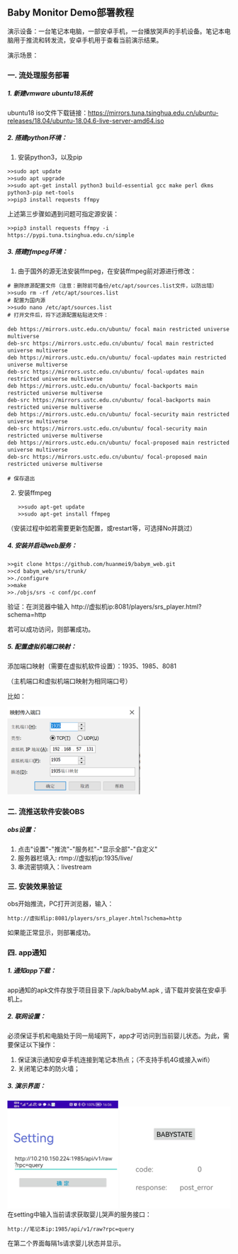 ## Baby Monitor Demo部署教程

演示设备：一台笔记本电脑，一部安卓手机，一台播放哭声的手机设备。笔记本电脑用于推流和转发流，安卓手机用于查看当前演示结果。

演示场景：



### 一.  流处理服务部署

##### 1. 新建vmware  ubuntu18系统

ubuntu18 iso文件下载链接：https://mirrors.tuna.tsinghua.edu.cn/ubuntu-releases/18.04/ubuntu-18.04.6-live-server-amd64.iso



##### 2. 搭建python环境：

1. 安装python3，以及pip

```
>>sudo apt update
>>sudo apt upgrade
>>sudo apt-get install python3 build-essential gcc make perl dkms python3-pip net-tools
>>pip3 install requests ffmpy
```

上述第三步骤如遇到问题可指定源安装：

```
>>pip3 install requests ffmpy -i https://pypi.tuna.tsinghua.edu.cn/simple
```



##### 3. 搭建ffmpeg环境：

1. 由于国外的源无法安装ffmpeg，在安装ffmpeg前对源进行修改：

```
# 删除原源配置文件（注意：删除前可备份/etc/apt/sources.list文件，以防出错）
>>sudo rm -rf /etc/apt/sources.list
# 配置为国内源
>>sudo nano /etc/apt/sources.list
# 打开文件后，将下述源配置粘贴进文件：

deb https://mirrors.ustc.edu.cn/ubuntu/ focal main restricted universe multiverse
deb-src https://mirrors.ustc.edu.cn/ubuntu/ focal main restricted universe multiverse
deb https://mirrors.ustc.edu.cn/ubuntu/ focal-updates main restricted universe multiverse
deb-src https://mirrors.ustc.edu.cn/ubuntu/ focal-updates main restricted universe multiverse
deb https://mirrors.ustc.edu.cn/ubuntu/ focal-backports main restricted universe multiverse
deb-src https://mirrors.ustc.edu.cn/ubuntu/ focal-backports main restricted universe multiverse
deb https://mirrors.ustc.edu.cn/ubuntu/ focal-security main restricted universe multiverse
deb-src https://mirrors.ustc.edu.cn/ubuntu/ focal-security main restricted universe multiverse
deb https://mirrors.ustc.edu.cn/ubuntu/ focal-proposed main restricted universe multiverse
deb-src https://mirrors.ustc.edu.cn/ubuntu/ focal-proposed main restricted universe multiverse

# 保存退出
```

2. 安装ffmpeg

   ```
   >>sudo apt-get update
   >>sudo apt-get install ffmpeg
   ```

 （安装过程中如若需要更新包配置，或restart等，可选择No并跳过）



##### 4. 安装并启动web服务：

```
>>git clone https://github.com/huanmei9/babym_web.git
>>cd babym_web/srs/trunk/
>>./configure
>>make
>>./objs/srs -c conf/pc.conf
```

验证：在浏览器中输入 http://虚拟机ip:8081/players/srs_player.html?schema=http

若可以成功访问，则部署成功。



##### 5. 配置虚拟机端口映射：

添加端口映射（需要在虚拟机软件设置）：1935、1985、8081 

（主机端口和虚拟机端口映射为相同端口号）

比如：

<img src="./imgs/net.png" width="300" />



### 二.  流推送软件安装OBS

##### obs设置：

1. 点击"设置"-"推流"-"服务栏"-"显示全部"-"自定义"
2. 服务器栏填入: rtmp://虚拟机ip:1935/live/
3. 串流密钥填入：livestream



###  三. 安装效果验证

obs开始推流，PC打开浏览器，输入：

```
http://虚拟机ip:8081/players/srs_player.html?schema=http
```

如果能正常显示，则部署成功。



### 四. app通知

##### 1. 通知app下载：

app通知的apk文件存放于项目目录下./apk/babyM.apk , 请下载并安装在安卓手机上。

##### 2. 联网设置：

必须保证手机和电脑处于同一局域网下，app才可访问到当前婴儿状态。为此，需要保证以下操作：

1. 保证演示通知安卓手机连接到笔记本热点；（不支持手机4G或接入wifi）
2. 关闭笔记本的防火墙；

##### 3. 演示界面：

<center class="half">
    <img src="./imgs/apk1.png" width="250"/>
    <img src="./imgs/apk2.png" width="250"/>
</center>
在setting中输入当前请求获取婴儿哭声的服务接口：  

```
http://笔记本ip:1985/api/v1/raw?rpc=query
```

在第二个界面每隔1s请求婴儿状态并显示。



